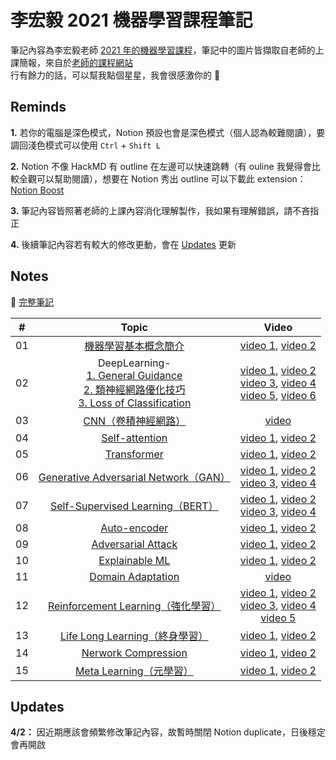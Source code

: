 # 李宏毅 2021 機器學習課程筆記

筆記內容為李宏毅老師 [2021 年的機器學習課程](https://www.youtube.com/playlist?list=PLJV_el3uVTsMhtt7_Y6sgTHGHp1Vb2P2J)，筆記中的圖片皆擷取自老師的上課簡報，來自於[老師的課程網站](https://speech.ee.ntu.edu.tw/~hylee/ml/2021-spring.php)  
行有餘力的話，可以幫我點個星星，我會很感激你的 🙂 

## Reminds

**1.** 若你的電腦是深色模式，Notion 預設也會是深色模式（個人認為較難閱讀），要調回淺色模式可以使用 ```Ctrl``` + ```Shift L```  

**2.** Notion 不像 HackMD 有 outline 在左邊可以快速跳轉（有 ouline 我覺得會比較全觀可以幫助閱讀），想要在 Notion 秀出 outline 可以下載此 extension：
[Notion Boost](https://chrome.google.com/webstore/detail/notion-boost/eciepnnimnjaojlkcpdpcgbfkpcagahd)  

**3.** 筆記內容皆照著老師的上課內容消化理解製作，我如果有理解錯誤，請不吝指正   

**4.** 後續筆記內容若有較大的修改更動，會在 [Updates](https://github.com/chsiang426/ML-2021-notes/edit/main/README.md#updates) 更新   

## Notes

📘 [完整筆記](https://chsiang.notion.site/647db86ee9c04d899f1bd7643e4d94cd?v=87bcbe3e176e422aa85cfb86900c5fd6v=87bcbe3e176e422aa85cfb86900c5fd6)  

| #  | Topic  | Video  |
| :------------: | :------------: | :------------: |
| 01  | [機器學習基本概念簡介](https://chsiang.notion.site/01-b6979cc5ba9b4e2887d2b5e86c174897)  | [video 1](https://youtu.be/Ye018rCVvOo), [video 2](https://youtu.be/bHcJCp2Fyxs)  |
| 02  | DeepLearning-<br/>[1. General Guidance](https://chsiang.notion.site/02-1-DeepLearning-General-Guidance-8a5b0e746c03406eba3921c51734629c)<br/>[2. 類神經網路優化技巧](https://chsiang.notion.site/02-2-DeepLearning-002585231c2f413bbc626e00e464694d)<br/>[3. Loss of Classification](https://chsiang.notion.site/02-3-DeepLearning-Loss-of-Classification-f492fe29ad284cc7bc3837600dc2f5d6)  | [video 1](https://youtu.be/WeHM2xpYQpw), [video 2](https://youtu.be/QW6uINn7uGk)<br/>[video 3](https://youtu.be/zzbr1h9sF54), [video 4](https://youtu.be/HYUXEeh3kwY)<br/>[video 5](https://youtu.be/O2VkP8dJ5FE), [video 6](https://youtu.be/BABPWOkSbLE)<br/>  |
| 03  | [CNN（卷積神經網路）](https://chsiang.notion.site/03-CNN-86e7f137fdd0494fb08f236d34c67b6e)  | [video](https://youtu.be/OP5HcXJg2Aw)  |
| 04  | [Self-attention](https://chsiang.notion.site/04-Self-attention-30e8a76bd1b146c690fe39faee260757)  | [video 1](https://youtu.be/hYdO9CscNes), [video 2](https://youtu.be/gmsMY5kc-zw)  |
| 05  | [Transformer](https://chsiang.notion.site/05-Transformer-b6d1aa6cf7944806b0581ae5b667f66c)  | [video 1](https://youtu.be/n9TlOhRjYoc), [video 2](https://youtu.be/N6aRv06iv2g)  |
| 06  | [Generative Adversarial Network（GAN）](https://chsiang.notion.site/06-Generative-Adversarial-Network-GAN-3eef1d4d34384ea596d6be37eb429a25)  | [video 1](https://youtu.be/4OWp0wDu6Xw), [video 2](https://youtu.be/jNY1WBb8l4U)<br/>[video 3](https://youtu.be/MP0BnVH2yOo), [video 4](https://youtu.be/wulqhgnDr7E)  |
| 07  | [Self-Supervised Learning（BERT）](https://chsiang.notion.site/07-Self-Supervised-Learning-BERT-2cb6d4c62aa44f9386708f3be787fba5)  | [video 1](https://youtu.be/e422eloJ0W4), [video 2](https://youtu.be/gh0hewYkjgo)<br/>[video 3](https://youtu.be/ExXA05i8DEQ), [video 4](https://youtu.be/WY_E0Sd4K80)  |
| 08  | [Auto-encoder](https://chsiang.notion.site/08-Auto-encoder-df28a523e1274b8db44489440685dd97)  | [video 1](https://youtu.be/3oHlf8-J3Nc), [video 2](https://youtu.be/JZvEzb5PV3U)  |
| 09  | [Adversarial Attack](https://chsiang.notion.site/09-Adversarial-Attack-b2cea886ebd94672872127b4db066b4d)  | [video 1](https://youtu.be/xGQKhbjrFRk), [video 2](https://youtu.be/z-Q9ia5H2Ig)  |
| 10  | [Explainable ML](https://chsiang.notion.site/10-Explainable-ML-d9b555b0dddd4ac5be62dacc0e42c39a)  | [video 1](https://youtu.be/WQY85vaQfTI), [video 2](https://youtu.be/0ayIPqbdHYQ)  |
| 11  | [Domain Adaptation](https://chsiang.notion.site/11-Domain-Adaptation-3517a984643f46069ff838bb2f630523)  | [video](https://youtu.be/Mnk_oUrgppM)  |
| 12  | [Reinforcement Learning（強化學習）](https://chsiang.notion.site/12-Reinforcement-Learning-b136944b862d43c68341c0dfa8cc9c4a)  | [video 1](https://youtu.be/XWukX-ayIrs), [video 2](https://youtu.be/US8DFaAZcp4)<br/>[video 3](https://youtu.be/kk6DqWreLeU), [video 4](https://youtu.be/73YyF1gmIus)<br/>[video 5](https://youtu.be/75rZwxKBAf0)  |
| 13  | [Life Long Learning（終身學習）](https://chsiang.notion.site/13-Life-Long-Learning-51582d9bb84f430fb8ebe5b3dae7c7b2)  | [video 1](https://youtu.be/rWF9sg5w6Zk), [video 2](https://youtu.be/Y9Jay_vxOsM)  |
| 14  | [Nerwork Compression](https://chsiang.notion.site/14-Nerwork-Compression-4bae9dc82e1c4e06938d3637e6e966f9)  | [video 1](https://youtu.be/utk3EnAUh-g), [video 2](https://youtu.be/xrlbLPaq_Og)  |
| 15  | [Meta Learning（元學習）](https://chsiang.notion.site/15-Meta-Learning-d31c228801f648a88ced9d064b347d1a)  | [video 1](https://youtu.be/xoastiYx9JU), [video 2](https://youtu.be/Q68Eh-wm1Ts)  |

## Updates

**4/2：** 因近期應該會頻繁修改筆記內容，故暫時關閉 Notion duplicate，日後穩定會再開啟
